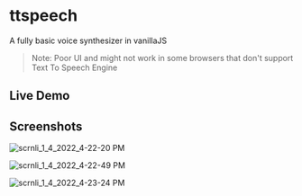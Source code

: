 # ttspeech

A fully basic voice synthesizer in vanillaJS

>Note: Poor UI and might not work in some browsers that don't support Text To Speech Engine

## Live Demo 


## Screenshots 

![scrnli_1_4_2022_4-22-20 PM](https://user-images.githubusercontent.com/92443116/148065591-26c32fc9-4f48-4536-ace8-4cb8b8b9b01a.png)

![scrnli_1_4_2022_4-22-49 PM](https://user-images.githubusercontent.com/92443116/148065599-ca1742b8-f071-4361-8e68-c6cc56f3252d.png)

![scrnli_1_4_2022_4-23-24 PM](https://user-images.githubusercontent.com/92443116/148065604-38e9cafd-3bf1-4202-bfcc-b2175d3be7e7.png)
